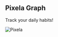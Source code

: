 ## Pixela Graph

Track your daily habits!


![Pixela](https://www.dropbox.com/scl/fi/ah9yc661ww6cavxfcv71r/pixela.png?rlkey=wszhs5jbd604o0y0ngo6zckv6&st=wn6v6d78&raw=1)



